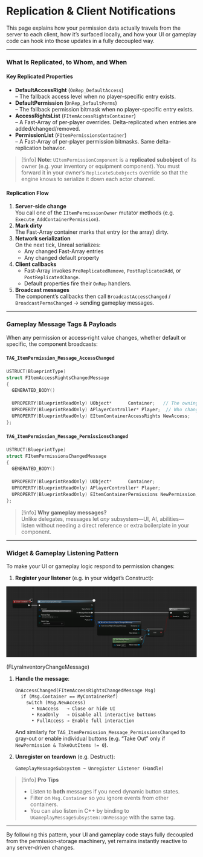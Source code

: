# Replication & Client Notifications

This page explains how your permission data actually travels from the server to each client, how it’s surfaced locally, and how your UI or gameplay code can hook into those updates in a fully decoupled way.

***

### What Is Replicated, to Whom, and When

#### Key Replicated Properties

* **DefaultAccessRight** (`OnRep_DefaultAccess`)\
  – The fallback access level when no player-specific entry exists.
* **DefaultPermission** (`OnRep_DefaultPerms`)\
  – The fallback permission bitmask when no player-specific entry exists.
* **AccessRightsList** (`FItemAccessRightsContainer`)\
  – A Fast-Array of per-player overrides. Delta-replicated when entries are added/changed/removed.
* **PermissionList** (`FItemPermissionsContainer`)\
  – A Fast-Array of per-player permission bitmasks. Same delta-replication behavior.

> [!info]
> **Note:** `UItemPermissionComponent` is a **replicated subobject** of its owner (e.g. your inventory or equipment component). You must forward it in your owner’s `ReplicateSubobjects` override so that the engine knows to serialize it down each actor channel.

#### Replication Flow

1. **Server‐side change**\
   You call one of the `IItemPermissionOwner` mutator methods (e.g. `Execute_AddContainerPermission`).
2. **Mark dirty**\
   The Fast-Array container marks that entry (or the array) dirty.
3. **Network serialization**\
   On the next tick, Unreal serializes:
   * Any changed Fast-Array entries
   * Any changed default property
4. **Client callbacks**
   * Fast-Array invokes `PreReplicatedRemove`, `PostReplicatedAdd`, or `PostReplicatedChange`.
   * Default properties fire their `OnRep` handlers.
5. **Broadcast messages**\
   The component’s callbacks then call `BroadcastAccessChanged` / `BroadcastPermsChanged` → sending gameplay messages.

***

### Gameplay Message Tags & Payloads

When any permission or access‐right value changes, whether default or specific, the component broadcasts:

#### `TAG_ItemPermission_Message_AccessChanged`&#x20;

```cpp
USTRUCT(BlueprintType)
struct FItemAccessRightsChangedMessage
{
  GENERATED_BODY()

  UPROPERTY(BlueprintReadOnly) UObject*      Container;   // The owning object
  UPROPERTY(BlueprintReadOnly) APlayerController* Player;  // Who changed
  UPROPERTY(BlueprintReadOnly) EItemContainerAccessRights NewAccess;
};
```

#### `TAG_ItemPermission_Message_PermissionsChanged`

```cpp
USTRUCT(BlueprintType)
struct FItemPermissionsChangedMessage
{
  GENERATED_BODY()

  UPROPERTY(BlueprintReadOnly) UObject*      Container;
  UPROPERTY(BlueprintReadOnly) APlayerController* Player;
  UPROPERTY(BlueprintReadOnly) EItemContainerPermissions NewPermission;
};
```

> [!info]
> **Why gameplay messages?**\
> Unlike delegates, messages let _any_ subsystem—UI, AI, abilities—listen without needing a direct reference or extra boilerplate in your component.

***

### Widget & Gameplay Listening Pattern

To make your UI or gameplay logic respond to permission changes:

1. **Register your listener** (e.g. in your widget’s Construct):

<img src=".gitbook/assets/image (6) (1).png" alt="" width="563" title="">

(FLyraInventoryChangeMessage)

1.  **Handle the message**:

    ```blueprint
    OnAccessChanged(FItemAccessRightsChangedMessage Msg)
      if (Msg.Container == MyContainerRef)
        switch (Msg.NewAccess)
          • NoAccess   → Close or hide UI
          • ReadOnly   → Disable all interactive buttons
          • FullAccess → Enable full interaction
    ```

    And similarly for `TAG_ItemPermission_Message_PermissionsChanged` to gray-out or enable individual buttons (e.g. “Take Out” only if `NewPermission & TakeOutItems != 0`).
2.  **Unregister on teardown** (e.g. Destruct):

    ```blueprint
    GameplayMessageSubsystem → Unregister Listener (Handle)
    ```

> [!info]
> **Pro Tips**
> 
> * Listen to **both** messages if you need dynamic button states.
> * Filter on `Msg.Container` so you ignore events from other containers.
> * You can also listen in C++ by binding to `UGameplayMessageSubsystem::OnMessage` with the same tag.

***

By following this pattern, your UI and gameplay code stays fully decoupled from the permission‐storage machinery, yet remains instantly reactive to any server‐driven changes.
